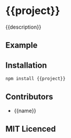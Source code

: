 # {{project}}

{{description}}

## Example

## Installation

`npm install {{project}}`

## Contributors

 - {{name}}

## MIT Licenced
